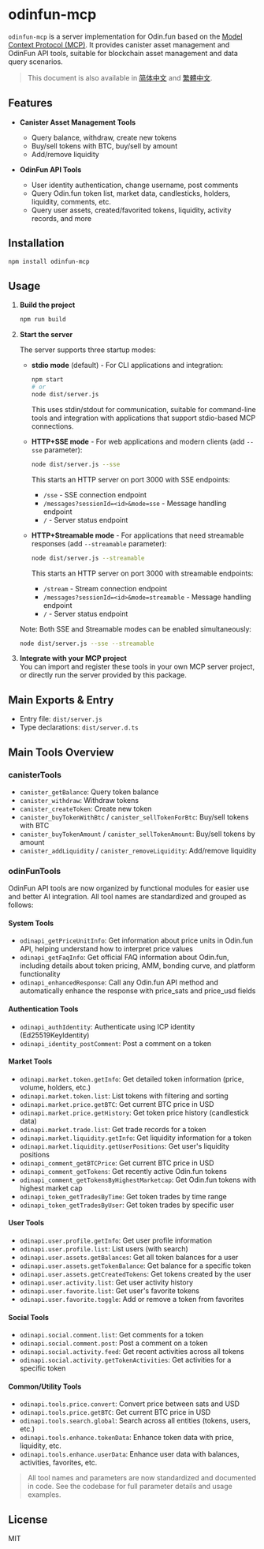 # odinfun-mcp

`odinfun-mcp` is a server implementation for Odin.fun based on the [Model Context Protocol (MCP)](https://github.com/modelcontextprotocol/sdk). It provides canister asset management and OdinFun API tools, suitable for blockchain asset management and data query scenarios.

> This document is also available in [简体中文](README.zh-CN.md) and [繁體中文](README.zh-TW.md).

## Features

- **Canister Asset Management Tools**
  - Query balance, withdraw, create new tokens
  - Buy/sell tokens with BTC, buy/sell by amount
  - Add/remove liquidity

- **OdinFun API Tools**
  - User identity authentication, change username, post comments
  - Query Odin.fun token list, market data, candlesticks, holders, liquidity, comments, etc.
  - Query user assets, created/favorited tokens, liquidity, activity records, and more

## Installation

```bash
npm install odinfun-mcp
```

## Usage

1. **Build the project**
   ```bash
   npm run build
   ```

2. **Start the server**

   The server supports three startup modes:

   - **stdio mode** (default) - For CLI applications and integration:
     ```bash
     npm start
     # or
     node dist/server.js
     ```
     This uses stdin/stdout for communication, suitable for command-line tools and integration with applications that support stdio-based MCP connections.

   - **HTTP+SSE mode** - For web applications and modern clients (add `--sse` parameter):
     ```bash
     node dist/server.js --sse
     ```
     This starts an HTTP server on port 3000 with SSE endpoints:
     - `/sse` - SSE connection endpoint
     - `/messages?sessionId=<id>&mode=sse` - Message handling endpoint
     - `/` - Server status endpoint

   - **HTTP+Streamable mode** - For applications that need streamable responses (add `--streamable` parameter):
     ```bash
     node dist/server.js --streamable
     ```
     This starts an HTTP server on port 3000 with streamable endpoints:
     - `/stream` - Stream connection endpoint
     - `/messages?sessionId=<id>&mode=streamable` - Message handling endpoint
     - `/` - Server status endpoint

   Note: Both SSE and Streamable modes can be enabled simultaneously:
   ```bash
   node dist/server.js --sse --streamable
   ```

3. **Integrate with your MCP project**  
   You can import and register these tools in your own MCP server project, or directly run the server provided by this package.

## Main Exports & Entry

- Entry file: `dist/server.js`
- Type declarations: `dist/server.d.ts`

## Main Tools Overview

### canisterTools

- `canister_getBalance`: Query token balance
- `canister_withdraw`: Withdraw tokens
- `canister_createToken`: Create new token
- `canister_buyTokenWithBtc` / `canister_sellTokenForBtc`: Buy/sell tokens with BTC
- `canister_buyTokenAmount` / `canister_sellTokenAmount`: Buy/sell tokens by amount
- `canister_addLiquidity` / `canister_removeLiquidity`: Add/remove liquidity

### odinFunTools

OdinFun API tools are now organized by functional modules for easier use and better AI integration. All tool names are standardized and grouped as follows:

#### System Tools
- `odinapi_getPriceUnitInfo`: Get information about price units in Odin.fun API, helping understand how to interpret price values
- `odinapi_getFaqInfo`: Get official FAQ information about Odin.fun, including details about token pricing, AMM, bonding curve, and platform functionality
- `odinapi_enhancedResponse`: Call any Odin.fun API method and automatically enhance the response with price_sats and price_usd fields

#### Authentication Tools
- `odinapi_authIdentity`: Authenticate using ICP identity (Ed25519KeyIdentity)
- `odinapi_identity_postComment`: Post a comment on a token

#### Market Tools
- `odinapi.market.token.getInfo`: Get detailed token information (price, volume, holders, etc.)
- `odinapi.market.token.list`: List tokens with filtering and sorting
- `odinapi.market.price.getBTC`: Get current BTC price in USD
- `odinapi.market.price.getHistory`: Get token price history (candlestick data)
- `odinapi.market.trade.list`: Get trade records for a token
- `odinapi.market.liquidity.getInfo`: Get liquidity information for a token
- `odinapi.market.liquidity.getUserPositions`: Get user's liquidity positions
- `odinapi_comment_getBTCPrice`: Get current BTC price in USD
- `odinapi_comment_getTokens`: Get recently active Odin.fun tokens
- `odinapi_comment_getTokensByHighestMarketcap`: Get Odin.fun tokens with highest market cap
- `odinapi_token_getTradesByTime`: Get token trades by time range
- `odinapi_token_getTradesByUser`: Get token trades by specific user

#### User Tools
- `odinapi.user.profile.getInfo`: Get user profile information
- `odinapi.user.profile.list`: List users (with search)
- `odinapi.user.assets.getBalances`: Get all token balances for a user
- `odinapi.user.assets.getTokenBalance`: Get balance for a specific token
- `odinapi.user.assets.getCreatedTokens`: Get tokens created by the user
- `odinapi.user.activity.list`: Get user activity history
- `odinapi.user.favorite.list`: Get user's favorite tokens
- `odinapi.user.favorite.toggle`: Add or remove a token from favorites

#### Social Tools
- `odinapi.social.comment.list`: Get comments for a token
- `odinapi.social.comment.post`: Post a comment on a token
- `odinapi.social.activity.feed`: Get recent activities across all tokens
- `odinapi.social.activity.getTokenActivities`: Get activities for a specific token

#### Common/Utility Tools
- `odinapi.tools.price.convert`: Convert price between sats and USD
- `odinapi.tools.price.getBTC`: Get current BTC price in USD
- `odinapi.tools.search.global`: Search across all entities (tokens, users, etc.)
- `odinapi.tools.enhance.tokenData`: Enhance token data with price, liquidity, etc.
- `odinapi.tools.enhance.userData`: Enhance user data with balances, activities, favorites, etc.

> All tool names and parameters are now standardized and documented in code. See the codebase for full parameter details and usage examples.

## License

MIT
